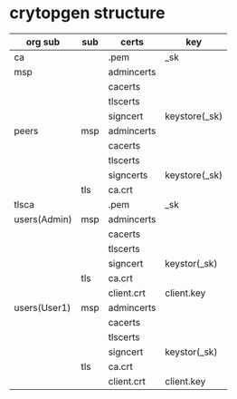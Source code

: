 # crytopgen structure

| org sub | sub   | certs       | key  |
| ---     | ---   | ---         | ---  |
| ca      |       | .pem        | _sk  |
| msp     |       | admincerts  |      |
|         |       | cacerts     |      |
|         |       | tlscerts    |      |
|         |       | signcert    | keystore(_sk) |
| peers   | msp   | admincerts  |      |
|         |       | cacerts     |      |
|         |       | tlscerts    |      |
|         |       | signcerts   | keystore(_sk) |
|         | tls   | ca.crt      |      |
| tlsca   |       | .pem        | _sk  |
| users(Admin) | msp | admincerts  |  |
|              |     | cacerts     |  |
|              |     | tlscerts    |  |
|              |     | signcert    | keystor(_sk) |
|              | tls | ca.crt      |  |
|              |     | client.crt  | client.key   |
| users(User1) | msp | admincerts  |  |
|              |     | cacerts     |  |
|              |     | tlscerts    |  |
|              |     | signcert    | keystor(_sk) |
|              | tls | ca.crt      |  |
|              |     | client.crt  | client.key   |
